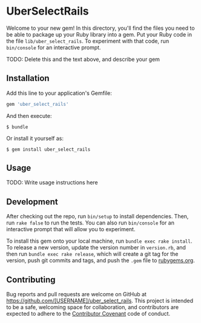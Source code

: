 # UberSelectRails

Welcome to your new gem! In this directory, you'll find the files you need to be able to package up your Ruby library into a gem. Put your Ruby code in the file `lib/uber_select_rails`. To experiment with that code, run `bin/console` for an interactive prompt.

TODO: Delete this and the text above, and describe your gem

## Installation

Add this line to your application's Gemfile:

```ruby
gem 'uber_select_rails'
```

And then execute:

    $ bundle

Or install it yourself as:

    $ gem install uber_select_rails

## Usage

TODO: Write usage instructions here

## Development

After checking out the repo, run `bin/setup` to install dependencies. Then, run `rake false` to run the tests. You can also run `bin/console` for an interactive prompt that will allow you to experiment.

To install this gem onto your local machine, run `bundle exec rake install`. To release a new version, update the version number in `version.rb`, and then run `bundle exec rake release`, which will create a git tag for the version, push git commits and tags, and push the `.gem` file to [rubygems.org](https://rubygems.org).

## Contributing

Bug reports and pull requests are welcome on GitHub at https://github.com/[USERNAME]/uber_select_rails. This project is intended to be a safe, welcoming space for collaboration, and contributors are expected to adhere to the [Contributor Covenant](contributor-covenant.org) code of conduct.
